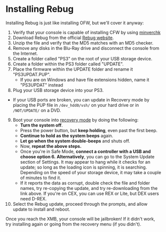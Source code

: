 # Installing Rebug

Installing Rebug is just like installing OFW, but we'll cover it anyway:
1. Verify that your console is capable of installing CFW by using [minverchk](../minverchk.md)
2. Download Rebug from the official [Rebug website](http://rebug.me).
3. Unzip the file and verify that the MD5 matches with an MD5 checker.
4. Remove any disks in the Blu-Ray drive and disconnect the console from the Internet. 
5. Create a folder called "PS3" on the root of your USB storage device. 
6. Create a folder within the PS3 folder called "UPDATE". 
7. Place the firmware within the UPDATE folder and rename it "PS3UPDAT.PUP". 
   * If you are on Windows and have file extensions hidden, name it "PS3UPDAT" instead
8. Plug your USB storage device into your PS3. 
* If your USB ports are broken, you can update in Recovery mode by placing the PUP file in `/dev_hdd0/vsh/` on your hard drive or in `/NOT/UPDATE/` on a DVD.
9. Boot your console into [recovery mode](recovery.md) by doing the following:
   * **Turn the system off**.
   * Press the power button, but **keep holding**, even past the first beep.
   * **Continue to hold as the system beeps** again.
   * **Let go when the system double-beeps** and shuts off.
   * Now, **repeat the above steps.**
   * Once you're in Safe Mode, **connect a controller with a USB and choose option 6.**
   **Alternatively**, you can go to the System Update section of Settings. It may appear to hang while it checks for an update; so long as the loading icon is spinning, it is searching. Depending on the speed of your storage device, it may take a couple of minutes to find it.
   * If it reports the data as corrupt, double check the file and folder names, try re-copying the update, and try re-downloading from the link above. If you're on CEX, you can use REX or Lite, but DEX users need D-REX.
10. Select the Rebug update, proceed through the prompts, and allow update to install and reboot.

Once you reach the XMB, your console will be jailbroken! If it didn't work, try installing again or going from the recovery menu (if you didn't).